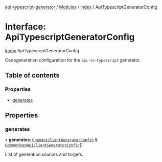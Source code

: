 [api-typescript-generator](../../README.md) / [Modules](../modules.md) / [index](../modules/index.md) / ApiTypescriptGeneratorConfig

# Interface: ApiTypescriptGeneratorConfig

[index](../modules/index.md).ApiTypescriptGeneratorConfig

Codegeneration configuration for the `api-to-typescript` generator.

## Table of contents

### Properties

- [generates](index.ApiTypescriptGeneratorConfig.md#generates)

## Properties

### generates

• **generates**: [`OpenApiClientGeneratorConfig`](openapi_client.OpenApiClientGeneratorConfig.md) & [`CommonOpenApiClientGeneratorConfig`](index.CommonOpenApiClientGeneratorConfig.md)[]

List of generation sources and targets.
